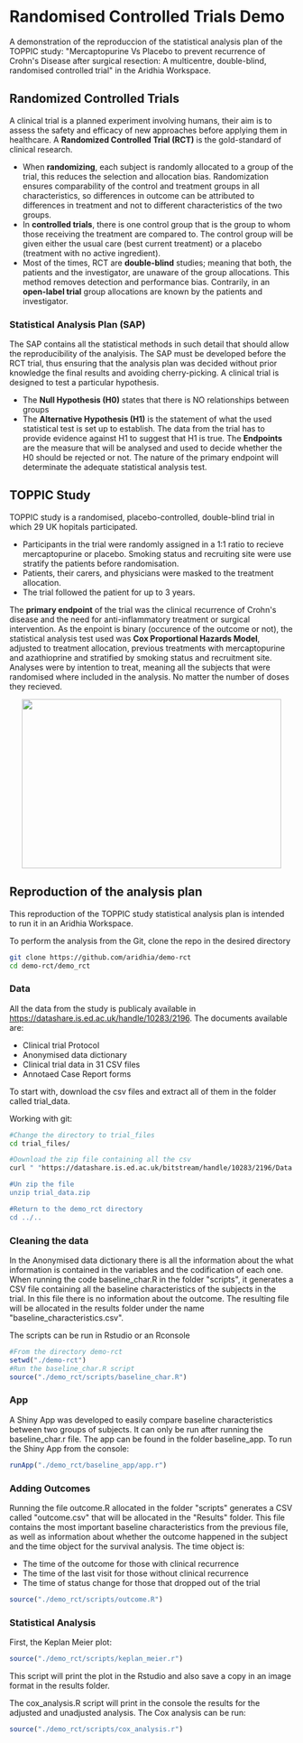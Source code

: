 # Randomised Controlled Trials Demo
A demonstration of the reproduccion of the statistical analysis plan of the TOPPIC study: "Mercaptopurine Vs Placebo to prevent recurrence of Crohn's Disease after surgical resection: A multicentre, double-blind, randomised controlled trial" in the Aridhia Workspace.

## Randomized Controlled Trials
A clinical trial is a planned experiment involving humans, their aim is to assess the safety and efficacy of new approaches before applying them in healthcare. 
A **Randomized Controlled Trial (RCT)** is the gold-standard of clinical research. 
* When **randomizing**, each subject is randomly allocated to a group of the trial, this reduces the selection and allocation bias. Randomization ensures comparability of the control and treatment groups in all characteristics, so differences in outcome can be attributed to differences in treatment and not to different characteristics of the two groups.  
* In **controlled trials**, there is one control group that is the group to whom those receiving the treatment are compared to. The control group will be given either the usual care (best current treatment) or a placebo (treatment with no active ingredient). 
* Most of the times, RCT are **double-blind** studies; meaning that both, the patients and the investigator, are unaware of the group allocations. This method removes detection and performance bias. Contrarily, in an **open-label trial** group allocations are known by the patients and investigator.

### Statistical Analysis Plan (SAP)
The SAP contains all the statistical methods in such detail that should allow the reproducibility of the analyisis. The SAP must be developed before the RCT trial, thus ensuring that the analysis plan was decided without prior knowledge the final results and avoiding cherry-picking.
A clinical trial is designed to test a particular hypothesis.
* The **Null Hypothesis (H0)** states that there is NO relationships between groups
* The **Alternative Hypothesis (H1)** is the statement of what the used statistical test is set up to establish.
The data from the trial has to provide evidence against H1 to suggest that H1 is true. The **Endpoints** are the measure that will be analysed and used to decide whether the H0 should be rejected or not. The nature of the primary endpoint will determinate the adequate statistical analysis test.

## TOPPIC Study
TOPPIC study is a randomised, placebo-controlled, double-blind trial in which 29 UK hopitals participated. 
* Participants in the trial were randomly assigned in a 1:1 ratio to recieve mercaptopurine or placebo. Smoking status and recruiting site were use stratify the patients before randomisation.
* Patients, their carers, and physicians were masked to the treatment allocation. 
* The trial followed the patient for up to 3 years.

The **primary endpoint** of the trial was the clinical recurrence of Crohn's disease and the need for anti-inflammatory treatment or surgical intervention. As the enpoint is binary (occurence of the outcome or not), the statistical analysis test used was **Cox Proportional Hazards Model**, adjusted to treatment allocation, previous treatments with mercaptopurine and azathioprine and stratified by smoking status and recruitment site. Analyses were by intention to treat, meaning all the subjects that were randomised where included in the analysis. No matter the number of doses they recieved.
<p align="center">
  <img width="460" height="300" src="https://ars.els-cdn.com/content/image/1-s2.0-S2468125316300784-gr1.gif">
</p>

## Reproduction of the analysis plan

This reproduction of the TOPPIC study statistical analysis plan is intended to run it in an Aridhia Workspace. 

To perform the analysis from the Git, clone the repo in the desired directory
 ```sh
 git clone https://github.com/aridhia/demo-rct
 cd demo-rct/demo_rct
 ```
### Data

All the data from the study is publicaly available in https://datashare.is.ed.ac.uk/handle/10283/2196.
The documents available are:
* Clinical trial Protocol
* Anonymised data dictionary
* Clinical trial data in 31 CSV files
* Annotaed Case Report forms

To start with, download the csv files and extract all of them in the folder called trial_data.

Working with git:

```sh
#Change the directory to trial_files
cd trial_files/

#Download the zip file containing all the csv
curl " "https://datashare.is.ed.ac.uk/bitstream/handle/10283/2196/Data.zip?sequence=36&isAllowed=y" > trial_data.zip

#Un zip the file
unzip trial_data.zip

#Return to the demo_rct directory
cd ../..
```

### Cleaning the data
In the Anonymised data dictionary there is all the information about the what information is contained in the variables and the codification of each one. 
When running the code baseline_char.R in the folder "scripts", it generates a CSV file containing all the baseline characteristics of the subjects in the trial. In this file there is no information about the outcome.
The resulting file will be allocated in the results folder under the name "baseline_characteristics.csv".

The scripts can be run in Rstudio or an Rconsole
```r
#From the directory demo-rct
setwd("./demo-rct")
#Run the baseline_char.R script
source("./demo_rct/scripts/baseline_char.R")
```

### App
A Shiny App was developed to easily compare baseline characteristics between two groups of subjects. It can only be run after running the baseline_char.r file.
The app can be found in the folder baseline_app.
To run the Shiny App from the console:
```r
runApp("./demo_rct/baseline_app/app.r")
```

### Adding Outcomes
Running the file outcome.R allocated in the folder "scripts" generates a CSV called "outcome.csv" that will be allocated in the "Results" folder.
This file contains the most important baseline characteristics from the previous file, as well as information about whether the outcome happened in the subject and the time object for the survival analysis. The time object is:
* The time of the outcome for those with clinical recurrence
* The time of the last visit for those without clinical recurrence
* The time of status change for those that dropped out of the trial

```r
source("./demo_rct/scripts/outcome.R")
```

### Statistical Analysis
First, the Keplan Meier plot:
```r
source("./demo_rct/scripts/keplan_meier.r")
```
This script will print the plot in the Rstudio and also save a copy in an image format in the results folder. 

The cox_analysis.R script will print in the console the results for the adjusted and unadjusted analysis.
The Cox analysis can be run:
```r
source("./demo_rct/scripts/cox_analysis.r")
```
